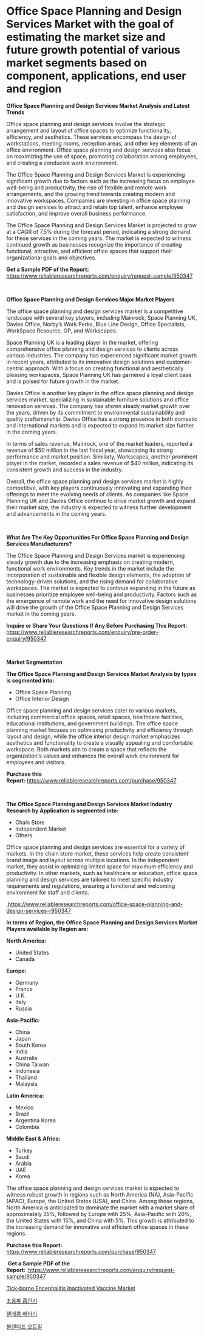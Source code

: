 <p><h1>Office Space Planning and Design Services Market with the goal of estimating the market size and future growth potential of various market segments based on component, applications, end user and region</h1></p><p><strong>Office Space Planning and Design Services Market Analysis and Latest Trends</strong></p>
<p><p>Office space planning and design services involve the strategic arrangement and layout of office spaces to optimize functionality, efficiency, and aesthetics. These services encompass the design of workstations, meeting rooms, reception areas, and other key elements of an office environment. Office space planning and design services also focus on maximizing the use of space, promoting collaboration among employees, and creating a conducive work environment.</p><p>The Office Space Planning and Design Services Market is experiencing significant growth due to factors such as the increasing focus on employee well-being and productivity, the rise of flexible and remote work arrangements, and the growing trend towards creating modern and innovative workspaces. Companies are investing in office space planning and design services to attract and retain top talent, enhance employee satisfaction, and improve overall business performance.</p><p>The Office Space Planning and Design Services Market is projected to grow at a CAGR of 7.5% during the forecast period, indicating a strong demand for these services in the coming years. The market is expected to witness continued growth as businesses recognize the importance of creating functional, attractive, and efficient office spaces that support their organizational goals and objectives.</p></p>
<p><strong>Get a Sample PDF of the Report:&nbsp;</strong> <a href="https://www.reliableresearchreports.com/enquiry/request-sample/950347">https://www.reliableresearchreports.com/enquiry/request-sample/950347</a></p>
<p>&nbsp;</p>
<p><strong>Office Space Planning and Design Services Major Market Players</strong></p>
<p><p>The office space planning and design services market is a competitive landscape with several key players, including Mainrock, Space Planning UK, Davies Office, Norby’s Work Perks, Blue Line Design, Office Specialists, WorkSpace Resource, OP, and Workscapes.</p><p>Space Planning UK is a leading player in the market, offering comprehensive office planning and design services to clients across various industries. The company has experienced significant market growth in recent years, attributed to its innovative design solutions and customer-centric approach. With a focus on creating functional and aesthetically pleasing workspaces, Space Planning UK has garnered a loyal client base and is poised for future growth in the market.</p><p>Davies Office is another key player in the office space planning and design services market, specializing in sustainable furniture solutions and office renovation services. The company has shown steady market growth over the years, driven by its commitment to environmental sustainability and quality craftsmanship. Davies Office has a strong presence in both domestic and international markets and is expected to expand its market size further in the coming years.</p><p>In terms of sales revenue, Mainrock, one of the market leaders, reported a revenue of $50 million in the last fiscal year, showcasing its strong performance and market position. Similarly, Workscapes, another prominent player in the market, recorded a sales revenue of $40 million, indicating its consistent growth and success in the industry.</p><p>Overall, the office space planning and design services market is highly competitive, with key players continuously innovating and expanding their offerings to meet the evolving needs of clients. As companies like Space Planning UK and Davies Office continue to drive market growth and expand their market size, the industry is expected to witness further development and advancements in the coming years.</p></p>
<p>&nbsp;</p>
<p><strong>What Are The Key Opportunities For Office Space Planning and Design Services Manufacturers?</strong></p>
<p><p>The Office Space Planning and Design Services market is experiencing steady growth due to the increasing emphasis on creating modern, functional work environments. Key trends in the market include the incorporation of sustainable and flexible design elements, the adoption of technology-driven solutions, and the rising demand for collaborative workspaces. The market is expected to continue expanding in the future as businesses prioritize employee well-being and productivity. Factors such as the emergence of remote work and the need for innovative design solutions will drive the growth of the Office Space Planning and Design Services market in the coming years.</p></p>
<p><strong>Inquire or Share Your Questions If Any Before Purchasing This Report:</strong> <a href="https://www.reliableresearchreports.com/enquiry/pre-order-enquiry/950347">https://www.reliableresearchreports.com/enquiry/pre-order-enquiry/950347</a></p>
<p>&nbsp;</p>
<p><strong>Market Segmentation</strong></p>
<p><strong>The Office Space Planning and Design Services Market Analysis by types is segmented into:</strong></p>
<p><ul><li>Office Space Planning</li><li>Office Interior Design</li></ul></p>
<p><p>Office space planning and design services cater to various markets, including commercial office spaces, retail spaces, healthcare facilities, educational institutions, and government buildings. The office space planning market focuses on optimizing productivity and efficiency through layout and design, while the office interior design market emphasizes aesthetics and functionality to create a visually appealing and comfortable workspace. Both markets aim to create a space that reflects the organization's values and enhances the overall work environment for employees and visitors.</p></p>
<p><strong>Purchase this Report:&nbsp;</strong><a href="https://www.reliableresearchreports.com/purchase/950347">https://www.reliableresearchreports.com/purchase/950347</a></p>
<p>&nbsp;</p>
<p><strong>The Office Space Planning and Design Services Market Industry Research by Application is segmented into:</strong></p>
<p><ul><li>Chain Store</li><li>Independent Market</li><li>Others</li></ul></p>
<p><p>Office space planning and design services are essential for a variety of markets. In the chain store market, these services help create consistent brand image and layout across multiple locations. In the independent market, they assist in optimizing limited space for maximum efficiency and productivity. In other markets, such as healthcare or education, office space planning and design services are tailored to meet specific industry requirements and regulations, ensuring a functional and welcoming environment for staff and clients.</p></p>
<p><a href="https://www.reliableresearchreports.com/office-space-planning-and-design-services-r950347">&nbsp;https://www.reliableresearchreports.com/office-space-planning-and-design-services-r950347</a></p>
<p><strong>In terms of Region, the Office Space Planning and Design Services Market Players available by Region are:</strong></p>
<p>
    <p> <strong> North America: </strong>
        <ul>
            <li>United States</li>
            <li>Canada</li>
        </ul>
        </p> 
    <p> <strong> Europe: </strong>
        <ul>
            <li>Germany</li>
            <li>France</li>
            <li>U.K.</li>
            <li>Italy</li>
            <li>Russia</li>
        </ul>
        </p> 
    <p> <strong> Asia-Pacific: </strong>
        <ul>
            <li>China</li>
            <li>Japan</li>
            <li>South Korea</li>
            <li>India</li>
            <li>Australia</li>
            <li>China Taiwan</li>
            <li>Indonesia</li>
            <li>Thailand</li>
            <li>Malaysia</li>
        </ul>
        </p> 
    <p> <strong> Latin America: </strong>
        <ul>
            <li>Mexico</li>
            <li>Brazil</li>
            <li>Argentina Korea</li>
            <li>Colombia</li>
        </ul>
        </p> 
    <p> <strong> Middle East & Africa: </strong>
        <ul>
            <li>Turkey</li>
            <li>Saudi</li>
            <li>Arabia</li>
            <li>UAE</li>
            <li>Korea</li>
        </ul>
    </p>
    </p>
<p><p>The office space planning and design services market is expected to witness robust growth in regions such as North America (NA), Asia-Pacific (APAC), Europe, the United States (USA), and China. Among these regions, North America is anticipated to dominate the market with a market share of approximately 35%, followed by Europe with 25%, Asia-Pacific with 20%, the United States with 15%, and China with 5%. This growth is attributed to the increasing demand for innovative and efficient office spaces in these regions.</p></p>
<p><strong>Purchase this Report: </strong><a href="https://www.reliableresearchreports.com/purchase/950347">https://www.reliableresearchreports.com/purchase/950347</a></p>
<p>&nbsp;<strong>Get a Sample PDF of the Report:&nbsp;&nbsp;</strong><a href="https://www.reliableresearchreports.com/enquiry/request-sample/950347">https://www.reliableresearchreports.com/enquiry/request-sample/950347</a></p>
<p><strong></strong></p>
<p><p><a href="https://issuu.com/reportprime-2/docs/tick-borne-encephalitis-inactivated-vaccine-market">Tick-borne Encephalitis Inactivated Vaccine Market</a></p><p><a href="https://medium.com/@carolynurton5656/%EC%B4%88%EC%9D%8C%ED%8C%8C-%EC%A7%84%EB%93%9C%EA%B8%B0-%EC%8B%9C%EC%9E%A5-%EB%8F%99%ED%96%A5-%EB%B0%8F-%EC%8B%9C%EC%9E%A5-%EB%B6%84%EC%84%9D%EC%9D%80-2024-2031%EB%85%84%EA%B9%8C%EC%A7%80-%EC%98%88%EC%83%81%EB%90%A9%EB%8B%88%EB%8B%A4-fcb2cb6fe5a6">초음파 흡인기</a></p><p><a href="https://medium.com/@allisonkreiger/%ED%86%B5%EC%8B%A0-%EB%B0%B0%ED%84%B0%EB%A6%AC-%EC%8B%9C%EC%9E%A5-%EC%9C%A0%ED%98%95-%EC%9D%91%EC%9A%A9-%EB%B0%8F-%EC%A7%80%EB%A6%AC%EC%97%90-%EB%94%B0%EB%A5%B8-%EC%A2%85%ED%95%A9-%ED%8F%89%EA%B0%80-9b4934b76b4f">텔레콤 배터리</a></p><p><a href="https://medium.com/@alanperkins1921/%ED%98%BC%ED%95%A9%EB%90%9C-%EC%98%A4%ED%8A%B8%EB%B0%80-%EC%8B%9C%EC%9E%A5-%EC%A0%84%EB%A7%9D-%EC%82%B0%EC%97%85-%EA%B0%9C%EC%9A%94-%EB%B0%8F-%EC%98%88%EC%B8%A1-2024%EB%85%84%EB%B6%80%ED%84%B0-2031%EB%85%84%EA%B9%8C%EC%A7%80-5d961f7c38fb">블렌디드 오트밀</a></p></p>